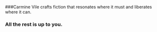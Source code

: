 ###Carmine Vile crafts fiction that resonates where it must and liberates where it can.

### All the rest is up to you.
